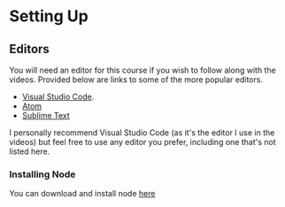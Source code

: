 # Setting Up

## Editors

You will need an editor for this course if you wish to follow along with the videos.
Provided below are links to some of the more popular editors.

- [Visual Studio Code](https://code.visualstudio.com/).
- [Atom](https://atom-editor.cc/)
- [Sublime Text](https://www.sublimetext.com/)

I personally recommend Visual Studio Code (as it's the editor I use in the videos) but feel free to use any editor you prefer, including one that's not listed here.

### Installing Node

You can download and install node [here](https://nodejs.org/en)

